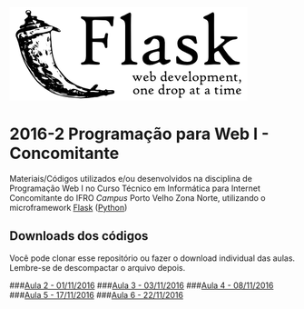 ![Logo Flask](flask.png)
 
# 2016-2 Programação para Web I - Concomitante
Materiais/Códigos utilizados e/ou desenvolvidos na disciplina de Programação Web I no Curso Técnico em Informática para Internet Concomitante do IFRO _Campus_ Porto Velho Zona Norte, utilizando o microframework [Flask](http://flask.pocoo.org/) ([Python](https://www.python.org/))


## Downloads dos códigos
Você pode clonar esse repositório ou fazer o download individual das aulas. Lembre-se de descompactar o arquivo depois.

###[Aula 2 - 01/11/2016](https://github.com/felipecolen/2016-2_ProgWeb1_Concomitante/raw/master/aula02_flask_01-11-2016.zip)
###[Aula 3 - 03/11/2016](https://github.com/felipecolen/2016-2_ProgWeb1_Concomitante/raw/master/aula03_flask_03-11-2016.zip)
###[Aula 4 - 08/11/2016](https://github.com/felipecolen/2016-2_ProgWeb1_Concomitante/raw/master/aula04_flask_08-11-2016.zip)
###[Aula 5 - 17/11/2016](https://github.com/felipecolen/2016-2_ProgWeb1_Concomitante/raw/master/aula05_flask_17-11-2016.zip)
###[Aula 6 - 22/11/2016](https://github.com/felipecolen/2016-2_ProgWeb1_Concomitante/raw/master/aula06_flask_22-11-2016.zip)


